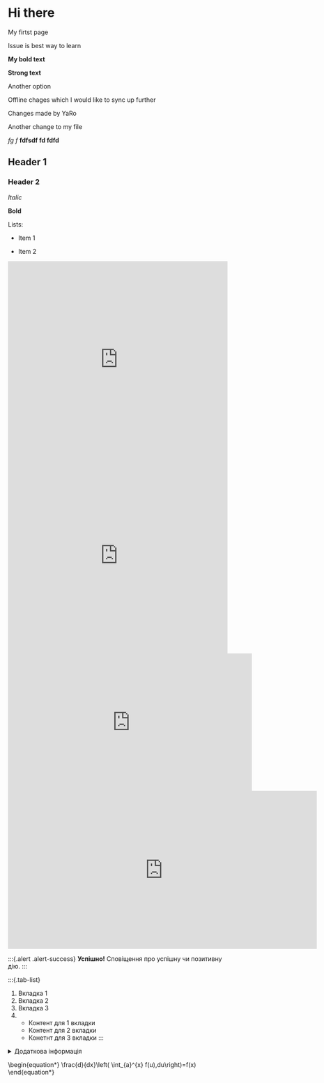 # Hi there

My firtst page

Issue is best way to learn

**My bold text** 

**Strong text**

Another option

Offline chages which I would like to sync up further

Changes made by YaRo

Another change to my file

*fg f*
**fdfsdf fd fdfd** 


## Header 1

### Header 2

*Italic*

**Bold**

Lists:

* Item 1

* Item 2


<iframe src="https://forms.gle/J58W9g7ERsCH1No9A" width="100%" style="min-height: 450px;" frameborder="0" marginheight="0" marginwidth="0"></iframe>

<iframe src="https://www.draw.io/?lightbox=1&highlight=0000ff&edit=_blank&layers=1&nav=1#G1KLSb1HvQK51SVUJbIxr07QLAouwbQsdh" width="100%" style="min-height: 450px;" frameborder="0" marginheight="0" marginwidth="0"></iframe>

<iframe width="560" height="315" src="https://www.youtube.com/embed/X_AUmIwWbtc" frameborder="0" allow="accelerometer; autoplay; encrypted-media; gyroscope; picture-in-picture" allowfullscreen></iframe>

<iframe src="https://h5p.org/h5p/embed/707" width="709" height="363" frameborder="0" allowfullscreen="allowfullscreen"></iframe><script src="https://h5p.org/sites/all/modules/h5p/library/js/h5p-resizer.js" charset="UTF-8"></script>


:::{.alert .alert-success}
**Успішно!** Сповіщення про успішну чи позитивну дію.
:::


:::{.tab-list}
1. Вкладка 1
2. Вкладка 2
3. Вкладка 3
4.  
    * Контент для 1 вкладки
    * Контент для 2 вкладки
    * Конетнт для 3 вкладки
:::


<details class="more">  
<summary>Додаткова інформація</summary>  
Блок з додатковою інформацією  
</details>


\begin{equation*} 
\frac{d}{dx}\left( \int_{a}^{x} f(u)\,du\right)=f(x)
\end{equation*} 

<!--markhub_data:
eyJoaXN0b3J5IjpbLTkyMDgzMDkzLC0xOTgzOTExOTI1LDYyND
cyOTY2MiwtMTcyNjI1MTcwNiwtMTI5OTExNzgxMCwtMTA4MDU5
ODA1OSwxNzU1MTMwMzcwLDc2NzAyMzg4NSwtMTY5NTg3NDA5Ni
wxMDI2MTc2MDkwLC0xNTA2MzI5MDkwLDg5MzE0Njk4Myw1ODI5
NDgyNDEsNzM5MTA5ODQ1LDE1NzI4MTUzMDcsODUyNjMzNzExLD
E5MzQ3NDEwNCwtMTEyNDg3MzQ0MywtMTkwNDMzNzAwLDE3NjYz
MDU1OThdfQ==
-->